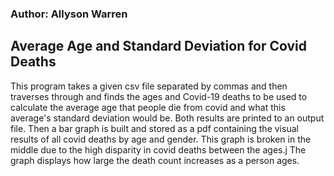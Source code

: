 ### Author: Allyson Warren

## Average Age and Standard Deviation for Covid Deaths

This program takes a given csv file separated by commas and then
traverses through and finds the ages and Covid-19 deaths to be used
to calculate the average age that people die from covid and what
this average's standard deviation would be. Both results are printed
to an output file. Then a bar graph is built and stored as a pdf containing
the visual results of all covid deaths by age and gender. This graph is 
broken in the middle due to the high disparity in covid deaths between the ages.j
The graph displays how large the death count increases as a person ages.
